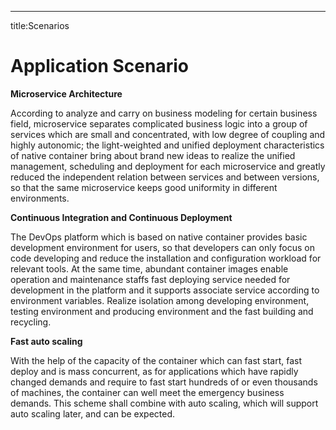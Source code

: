 ---
title:Scenarios

# Application Scenario

**Microservice Architecture**

According to analyze and carry on business modeling for certain business field, microservice separates complicated business logic into a group of services which are small and concentrated, with low degree of coupling and highly autonomic; the light-weighted and unified deployment characteristics of native container bring about brand new ideas to realize the unified management, scheduling and deployment for each microservice and greatly reduced the independent relation between services and between versions, so that the same microservice keeps good uniformity in different environments.

 

**Continuous Integration and Continuous Deployment**

The DevOps platform which is based on native container provides basic development environment for users, so that developers can only focus on code developing and reduce the installation and configuration workload for relevant tools. At the same time, abundant container images enable operation and maintenance staffs fast deploying service needed for development in the platform and it supports associate service according to environment variables. Realize isolation among developing environment, testing environment and producing environment and the fast building and recycling.

 

**Fast auto scaling**

With the help of the capacity of the container which can fast start, fast deploy and is mass concurrent, as for applications which have rapidly changed demands and require to fast start hundreds of or even thousands of machines, the container can well meet the emergency business demands. This scheme shall combine with auto scaling, which will support auto scaling later, and can be expected.
